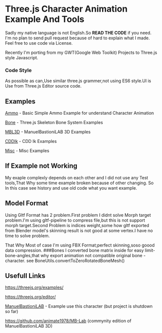 Three.js Character Animation Example And Tools
===
Sadly my native language is not English.So **READ THE CODE** if you need.
I'm no plan to send pull request because of hard to explain what I made.
Feel free to use code via License.

Recently I'm porting from my GWT(Google Web Toolkit) Projects to Three.js style Javascript.
### Code Style
As possible as can,Use similar three.js grammer,not using ES6 style.UI is Use from Three.js Editor source code.
## Examples
[Ammo](https://akjava.github.io/ThreeCharacterExamples/WebContent/examples/ammo/) - Basic Simple Ammo Example for understand Character Animation

[Bone](https://akjava.github.io/ThreeCharacterExamples/WebContent/examples/bone/) - Three.js Skeleton Bone System Examples

[MBL3D](https://akjava.github.io/ThreeCharacterExamples/WebContent/examples/mbl3d/) - ManuelBastioniLAB 3D Examples

[CDDIk](https://akjava.github.io/ThreeCharacterExamples/WebContent/examples/ik/) - CDD Ik Examples

[Misc](https://akjava.github.io/ThreeCharacterExamples/WebContent/examples/misc/) - Misc Examples

## If Example not Working
My exaple complexly depends on each other and I did not use any Test tools,That Why some time example broken because of other changing.
So In this case see history and use old code what you want example.

## Model Format
Using Gltf Format has 2 problem.First problem I didnt solve Morph target problem.I'm using gltf-pipeline to compress file,but this is not support morph target.Second Problem is indices weight,some how gltf exported from Blender model's skinning result is not good at some vertex.I have no time to solve problem.

That Why Most of case I'm using FBX Format;perfect skinning,soso goood data compression.
###Bones
I converted bone matrix inside for easy limit-bone-angles,that why export animation not compatible original bone - character.
see BoneUtils.convertToZeroRotatedBoneMesh()

## Usefull Links

https://threejs.org/examples/

https://threejs.org/editor/

[ManuelBastioniLAB](http://www.manuelbastioni.com/) - Example use this character (but project is shutdown so far)

https://github.com/animate1978/MB-Lab (commynity edition of ManuelBastioniLAB 3D)